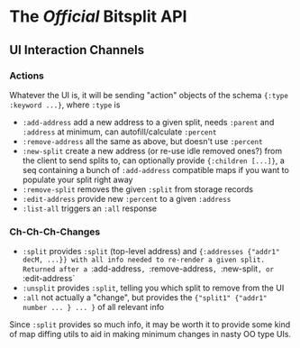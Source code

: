# The *Official* Bitsplit API

## UI Interaction Channels

### Actions
Whatever the UI is, it will be sending "action" objects of the schema `{:type :keyword ...}`, where `:type` is

* `:add-address` add a new address to a given split, needs `:parent` and `:address` at minimum, can autofill/calculate `:percent`
* `:remove-address` all the same as above, but doesn't use `:percent`
* `:new-split` create a new address (or re-use idle removed ones?) from the client to send splits to, can optionally provide `{:children [...]}`, a seq containing a bunch of `:add-address` compatible maps if you want to populate your split right away
* `:remove-split` removes the given `:split` from storage records
* `:edit-address` provide new `:percent` to a given `:address`
* `:list-all` triggers an `:all` response

### Ch-Ch-Ch-Changes
* `:split` provides `:split` (top-level address) and `{:addresses {"addr1" decM, ...}} with all info needed to re-render a given split. Returned after a `:add-address`, `:remove-address`, `:new-split`, or `:edit-address`
* `:unsplit` provides `:split`, telling you which split to remove from the UI
* `:all` not actually a "change", but provides the `{"split1" {"addr1" number ... } ... }` of all relevant info

Since `:split` provides so much info, it may be worth it to provide some kind of map diffing utils to aid in making minimum changes in nasty OO type UIs.

